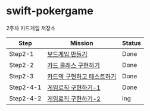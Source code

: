 # swift-pokergame
2주차 카드게임 저장소

|Step|Mission|Status|
|---|---|---|
|Step2-1|[보드게임 만들기](./Docs/Step2-1.md)|Done|
|Step2-2|[카드 클래스 구현하기](./Docs/Step2-2.md)|Done|
|Step2-3|[카드덱 구현하고 테스트하기](./Docs/Step2-3.md)|Done|
|Step2-4-1|[게임로직 구현하기-1](./Docs/Step2-4-1.md)|Done|
|Step2-4-2|[게임로직 구현하기-2](./Docs/Step2-4-2.md)|ing|
